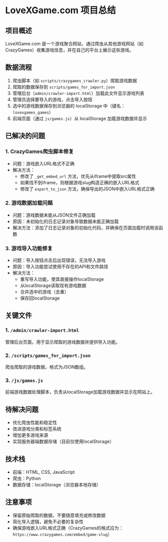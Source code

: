 # LoveXGame.com 项目总结

## 项目概述
LoveXGame.com 是一个游戏聚合网站，通过爬虫从其他游戏网站（如CrazyGames）收集游戏信息，并在自己的平台上展示这些游戏。

## 数据流程
1. 爬虫脚本（如 `scripts/crazygames_crawler.py`）爬取游戏数据
2. 爬取的数据保存到 `scripts/games_for_import.json`
3. 管理后台（`admin/crawler-import.html`）加载此文件显示游戏列表
4. 管理员选择要导入的游戏，点击导入按钮
5. 选中的游戏数据保存到浏览器的 localStorage 中（键名：`lovexgames_games`）
6. 前端页面（通过 `js/games.js`）从 localStorage 加载游戏数据并显示

## 已解决的问题

### 1. CrazyGames爬虫脚本修复
- 问题：游戏嵌入URL格式不正确
- 解决方法：
  - 修改了 `_get_embed_url` 方法，优先从iframe中提取src属性
  - 如果找不到iframe，则根据游戏slug构造正确的嵌入URL格式
  - 修改了 `export_to_json` 方法，确保导出的JSON中嵌入URL格式正确

### 2. 游戏数据加载问题
- 问题：游戏数据未能从JSON文件正确加载
- 原因：未初始化的日志记录对象导致数据未能正确加载
- 解决方法：添加了日志记录对象的初始化代码，并确保在页面加载时调用该函数

### 3. 游戏导入功能修复
- 问题：导入按钮点击后出现错误，无法导入游戏
- 原因：导入功能尝试使用不存在的API和文件路径
- 解决方法：
  - 重写导入功能，使其直接操作localStorage
  - 从localStorage读取现有游戏数据
  - 合并选中的游戏（去重）
  - 保存回localStorage

## 关键文件

### 1. `/admin/crawler-import.html`
管理后台页面，用于显示爬取的游戏数据并提供导入功能。

### 2. `/scripts/games_for_import.json`
爬虫爬取的游戏数据，格式为JSON数组。

### 3. `/js/games.js`
前端游戏数据处理脚本，负责从localStorage加载游戏数据并显示在网站上。

## 待解决问题
- 优化爬虫性能和稳定性
- 改进游戏分类和标签系统
- 增加更多游戏来源
- 实现服务器端数据存储（目前仅使用localStorage）

## 技术栈
- 前端：HTML, CSS, JavaScript
- 爬虫：Python
- 数据存储：localStorage（浏览器本地存储）

## 注意事项
- 保留原始爬取的数据，不要随意填充或修改数据
- 简化导入逻辑，避免不必要的复杂性
- 确保游戏嵌入URL格式正确（CrazyGames的格式应为：`https://www.crazygames.com/embed/game-slug`）
